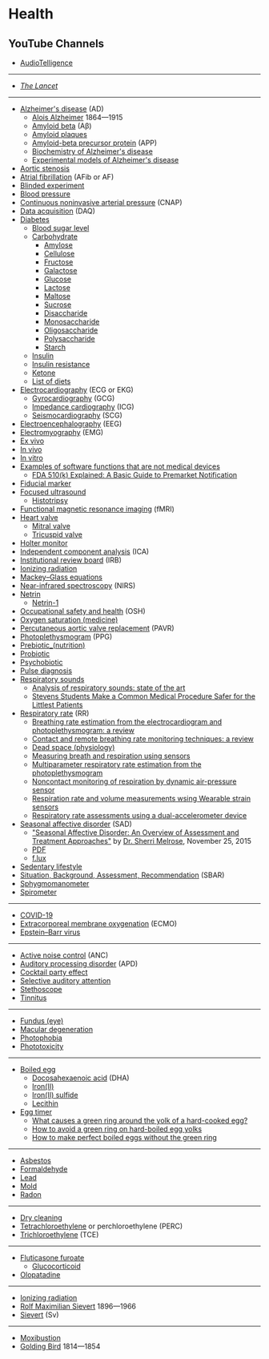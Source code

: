 # Health
## YouTube Channels
* [AudioTelligence](https://www.youtube.com/@audiotelligence5387)
---
* [*The Lancet*](https://en.wikipedia.org/wiki/The_Lancet)
---
* [Alzheimer's disease](https://en.wikipedia.org/wiki/Alzheimer%27s_disease) (AD)
  * [Alois Alzheimer](https://en.wikipedia.org/wiki/Alois_Alzheimer) 1864&mdash;1915
  * [Amyloid beta](https://en.wikipedia.org/wiki/Amyloid_beta) (Aβ)
  * [Amyloid plaques](https://en.wikipedia.org/wiki/Amyloid_plaques)
  * [Amyloid-beta precursor protein](https://en.wikipedia.org/wiki/Amyloid-beta_precursor_protein) (APP)
  * [Biochemistry of Alzheimer's disease](https://en.wikipedia.org/wiki/Biochemistry_of_Alzheimer%27s_disease)
  * [Experimental models of Alzheimer's disease](https://en.wikipedia.org/wiki/Experimental_models_of_Alzheimer%27s_disease)
* [Aortic stenosis](https://en.wikipedia.org/wiki/Aortic_stenosis)
* [Atrial fibrillation](https://en.wikipedia.org/wiki/Atrial_fibrillation) (AFib or AF)
* [Blinded experiment](https://en.wikipedia.org/wiki/Blinded_experiment)
* [Blood pressure](https://en.wikipedia.org/wiki/Blood_pressure)
* [Continuous noninvasive arterial pressure](https://en.wikipedia.org/wiki/Continuous_noninvasive_arterial_pressure) (CNAP)
* [Data acquisition](https://en.wikipedia.org/wiki/Data_acquisition) (DAQ)
* [Diabetes](https://en.wikipedia.org/wiki/Diabetes)
  * [Blood sugar level](https://en.wikipedia.org/wiki/Blood_sugar_level)
  * [Carbohydrate](https://en.wikipedia.org/wiki/Carbohydrate)
    * [Amylose](https://en.wikipedia.org/wiki/Amylose)
    * [Cellulose](https://en.wikipedia.org/wiki/Cellulose)
    * [Fructose](https://en.wikipedia.org/wiki/Fructose)
    * [Galactose](https://en.wikipedia.org/wiki/Galactose)
    * [Glucose](https://en.wikipedia.org/wiki/Glucose)
    * [Lactose](https://en.wikipedia.org/wiki/Lactose)
    * [Maltose](https://en.wikipedia.org/wiki/Maltose)
    * [Sucrose](https://en.wikipedia.org/wiki/Sucrose)
    * [Disaccharide](https://en.wikipedia.org/wiki/Disaccharide)
    * [Monosaccharide](https://en.wikipedia.org/wiki/Monosaccharide)
    * [Oligosaccharide](https://en.wikipedia.org/wiki/Oligosaccharide)
    * [Polysaccharide](https://en.wikipedia.org/wiki/Polysaccharide)
    * [Starch](https://en.wikipedia.org/wiki/Starch)
  * [Insulin](https://en.wikipedia.org/wiki/Insulin)
  * [Insulin resistance](https://en.wikipedia.org/wiki/Insulin_resistance)
  * [Ketone](https://en.wikipedia.org/wiki/Ketone)
  * [List of diets](https://en.wikipedia.org/wiki/List_of_diets)
* [Electrocardiography](https://en.wikipedia.org/wiki/Electrocardiography) (ECG or EKG)
  * [Gyrocardiography](https://www.ncbi.nlm.nih.gov/pmc/articles/PMC7700364/) (GCG)
  * [Impedance cardiography](https://en.wikipedia.org/wiki/Impedance_cardiography) (ICG)
  * [Seismocardiography](https://www.ncbi.nlm.nih.gov/pmc/articles/PMC8189030/) (SCG)
* [Electroencephalography](https://en.wikipedia.org/wiki/Electroencephalography) (EEG)
* [Electromyography](https://en.wikipedia.org/wiki/Electromyography) (EMG)
* [Ex vivo](https://en.wikipedia.org/wiki/Ex_vivo)
* [In vivo](https://en.wikipedia.org/wiki/In_vivo)
* [In vitro](https://en.wikipedia.org/wiki/In_vitro)
* [Examples of software functions that are not medical devices](https://www.fda.gov/medical-devices/device-software-functions-including-mobile-medical-applications/examples-software-functions-are-not-medical-devices)
  * [FDA 510(k) Explained: A Basic Guide to Premarket Notification](https://www.thefdagroup.com/blog/510k-explained)
* [Fiducial marker](https://en.wikipedia.org/wiki/Fiducial_marker)
* [Focused ultrasound](https://en.wikipedia.org/wiki/Focused_ultrasound)
  * [Histotripsy](https://en.wiktionary.org/wiki/histotripsy)
* [Functional magnetic resonance imaging](https://en.wikipedia.org/wiki/Functional_magnetic_resonance_imaging) (fMRI)
* [Heart valve](https://en.wikipedia.org/wiki/Heart_valve)
  * [Mitral valve](https://en.wikipedia.org/wiki/Mitral_valve)
  * [Tricuspid valve](https://en.wikipedia.org/wiki/Tricuspid_valve)
* [Holter monitor](https://en.wikipedia.org/wiki/Holter_monitor)
* [Independent component analysis](https://en.wikipedia.org/wiki/Independent_component_analysis) (ICA)
* [Institutional review board](https://en.wikipedia.org/wiki/Institutional_review_board) (IRB)
* [Ionizing radiation](https://en.wikipedia.org/wiki/Ionizing_radiation)
* [Mackey–Glass equations](https://en.wikipedia.org/wiki/Mackey%E2%80%93Glass_equations)
* [Near-infrared spectroscopy](https://en.wikipedia.org/wiki/Near-infrared_spectroscopy) (NIRS)
* [Netrin](https://en.wikipedia.org/wiki/Netrin)
  * [Netrin-1](https://en.wikipedia.org/wiki/Netrin_1)
* [Occupational safety and health](https://en.wikipedia.org/wiki/Occupational_safety_and_health) (OSH)
* [Oxygen saturation (medicine)](https://en.wikipedia.org/wiki/Oxygen_saturation_(medicine))
* [Percutaneous aortic valve replacement](https://en.wikipedia.org/wiki/Percutaneous_aortic_valve_replacement) (PAVR)
* [Photoplethysmogram](https://en.wikipedia.org/wiki/Photoplethysmogram) (PPG)
* [Prebiotic_(nutrition)](https://en.wikipedia.org/wiki/Prebiotic_(nutrition))
* [Probiotic](https://en.wikipedia.org/wiki/Probiotic)
* [Psychobiotic](https://en.wikipedia.org/wiki/Psychobiotic)
* [Pulse diagnosis](https://en.wikipedia.org/wiki/Pulse_diagnosis)
* [Respiratory sounds](https://en.wikipedia.org/wiki/Respiratory_sounds)
  * [Analysis of respiratory sounds: state of the art](https://www.ncbi.nlm.nih.gov/pmc/articles/PMC2990233/)
  * [Stevens Students Make a Common Medical Procedure Safer for the Littlest Patients](https://www.stevens.edu/news/stevens-students-make-common-medical-procedure-safer-littlest-patients)
* [Respiratory rate](https://en.wikipedia.org/wiki/Respiratory_rate) (RR)
  * [Breathing rate estimation from the electrocardiogram and photoplethysmogram: a review](https://ieeexplore.ieee.org/document/8081839)
  * [Contact and remote breathing rate monitoring techniques: a review](https://www.ncbi.nlm.nih.gov/pmc/articles/PMC8769001/)
  * [Dead space (physiology)](https://en.wikipedia.org/wiki/Dead_space_(physiology))
  * [Measuring breath and respiration using sensors](https://www.news-medical.net/whitepaper/20181015/Measuring-Breath-and-Respiration-Using-Sensors.aspx)
  * [Multiparameter respiratory rate estimation from the photoplethysmogram](https://ieeexplore.ieee.org/document/6458992)
  * [Noncontact monitoring of respiration by dynamic air-pressure sensor](https://www.ncbi.nlm.nih.gov/pmc/articles/PMC4581013/)
  * [Respiration rate and volume measurements wsing Wearable strain sensors](https://www.nature.com/articles/s41746-019-0083-3)
  * [Respiratory rate assessments using a dual-accelerometer device](https://www.sciencedirect.com/science/article/abs/pii/S1569904813003698)
* [Seasonal affective disorder](https://en.wikipedia.org/wiki/Seasonal_affective_disorder) (SAD)
  * ["Seasonal Affective Disorder: An Overview of Assessment and Treatment Approaches"](https://pubmed.ncbi.nlm.nih.gov/26688752/) by [Dr. Sherri Melrose](https://www.athabascau.ca/health-disciplines/our-people/sherri-melrose.html), November 25, 2015
  * [PDF](https://www.ncbi.nlm.nih.gov/pmc/articles/PMC4673349/pdf/DRT2015-178564.pdf)
  * [f.lux](https://en.wikipedia.org/wiki/F.lux)
* [Sedentary lifestyle](https://en.wikipedia.org/wiki/Sedentary_lifestyle)
* [Situation, Background, Assessment, Recommendation](https://en.wikipedia.org/wiki/SBAR) (SBAR)
* [Sphygmomanometer](https://en.wikipedia.org/wiki/Sphygmomanometer)
* [Spirometer](https://en.wikipedia.org/wiki/Spirometer)
---
* [COVID-19](https://en.wikipedia.org/wiki/COVID-19)
* [Extracorporeal membrane oxygenation](https://en.wikipedia.org/wiki/Extracorporeal_membrane_oxygenation) (ECMO)
* [Epstein–Barr virus](https://en.wikipedia.org/wiki/Epstein%E2%80%93Barr_virus)
---
* [Active noise control](https://en.wikipedia.org/wiki/Active_noise_control) (ANC)
* [Auditory processing disorder](https://en.wikipedia.org/wiki/Auditory_processing_disorder) (APD)
* [Cocktail party effect](https://en.wikipedia.org/wiki/Cocktail_party_effect)
* [Selective auditory attention](https://en.wikipedia.org/wiki/Selective_auditory_attention)
* [Stethoscope](Stethoscope)
* [Tinnitus](https://en.wikipedia.org/wiki/Tinnitus)
---
* [Fundus (eye)](https://en.wikipedia.org/wiki/Fundus_(eye))
* [Macular degeneration](https://en.wikipedia.org/wiki/Macular_degeneration)
* [Photophobia](https://en.wikipedia.org/wiki/Photophobia)
* [Phototoxicity](https://en.wikipedia.org/wiki/Phototoxicity)
---
* [Boiled egg](https://en.wikipedia.org/wiki/Boiled_egg)
  * [Docosahexaenoic acid](https://en.wikipedia.org/wiki/Docosahexaenoic_acid) (DHA)
  * [Iron(II)](https://en.wikipedia.org/wiki/Iron(II))
  * [Iron(II) sulfide](https://en.wikipedia.org/wiki/Iron(II)_sulfide)
  * [Lecithin](https://en.wikipedia.org/wiki/Lecithin)
* [Egg timer](https://en.wikipedia.org/wiki/Egg_timer)
  * [What causes a green ring around the yolk of a hard-cooked egg?](https://ask.usda.gov/s/article/What-causes-a-green-ring-around-the-yolk-of-a-hard-cooked-egg)
  * [How to avoid a green ring on hard-boiled egg yolks](https://food.unl.edu/how-avoid-green-ring-hard-boiled-egg-yolks)
  * [How to make perfect boiled eggs without the green ring](https://www.uaex.uada.edu/counties/miller/news/fcs/meats-proteins/How%20to%20Make%20Perfect%20Boiled%20Eggs%20Without%20the%20Green%20Ring.aspx)
---
* [Asbestos](https://en.wikipedia.org/wiki/Asbestos)
* [Formaldehyde](https://en.wikipedia.org/wiki/Formaldehyde)
* [Lead](https://en.wikipedia.org/wiki/Lead)
* [Mold](https://en.wikipedia.org/wiki/Mold)
* [Radon](https://en.wikipedia.org/wiki/Radon)
---
* [Dry cleaning](https://en.wikipedia.org/wiki/Dry_cleaning)
* [Tetrachloroethylene](https://en.wikipedia.org/wiki/Tetrachloroethylene) or perchloroethylene (PERC)
* [Trichloroethylene](https://en.wikipedia.org/wiki/Trichloroethylene) (TCE)
---
* [Fluticasone furoate](https://en.wikipedia.org/wiki/Fluticasone_furoate)
  * [Glucocorticoid](https://en.wikipedia.org/wiki/Glucocorticoid)
* [Olopatadine](https://en.wikipedia.org/wiki/Olopatadine)
---
* [Ionizing radiation](https://en.wikipedia.org/wiki/Ionizing_radiation)
* [Rolf Maximilian Sievert](https://en.wikipedia.org/wiki/Rolf_Maximilian_Sievert) 1896&mdash;1966
* [Sievert](https://en.wikipedia.org/wiki/Sievert) (Sv)
---
* [Moxibustion](https://en.wikipedia.org/wiki/Moxibustion)
* [Golding Bird](https://en.wikipedia.org/wiki/Golding_Bird) 1814&mdash;1854
